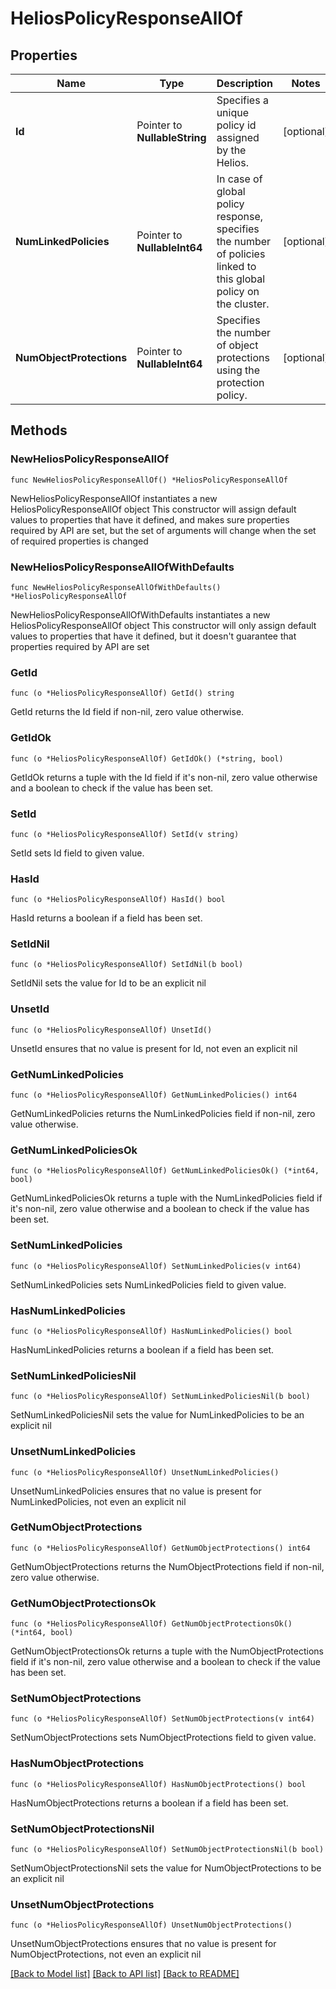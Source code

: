 # HeliosPolicyResponseAllOf

## Properties

Name | Type | Description | Notes
------------ | ------------- | ------------- | -------------
**Id** | Pointer to **NullableString** | Specifies a unique policy id assigned by the Helios. | [optional] 
**NumLinkedPolicies** | Pointer to **NullableInt64** | In case of global policy response, specifies the number of policies linked to this global policy on the cluster. | [optional] 
**NumObjectProtections** | Pointer to **NullableInt64** | Specifies the number of object protections using the protection policy. | [optional] 

## Methods

### NewHeliosPolicyResponseAllOf

`func NewHeliosPolicyResponseAllOf() *HeliosPolicyResponseAllOf`

NewHeliosPolicyResponseAllOf instantiates a new HeliosPolicyResponseAllOf object
This constructor will assign default values to properties that have it defined,
and makes sure properties required by API are set, but the set of arguments
will change when the set of required properties is changed

### NewHeliosPolicyResponseAllOfWithDefaults

`func NewHeliosPolicyResponseAllOfWithDefaults() *HeliosPolicyResponseAllOf`

NewHeliosPolicyResponseAllOfWithDefaults instantiates a new HeliosPolicyResponseAllOf object
This constructor will only assign default values to properties that have it defined,
but it doesn't guarantee that properties required by API are set

### GetId

`func (o *HeliosPolicyResponseAllOf) GetId() string`

GetId returns the Id field if non-nil, zero value otherwise.

### GetIdOk

`func (o *HeliosPolicyResponseAllOf) GetIdOk() (*string, bool)`

GetIdOk returns a tuple with the Id field if it's non-nil, zero value otherwise
and a boolean to check if the value has been set.

### SetId

`func (o *HeliosPolicyResponseAllOf) SetId(v string)`

SetId sets Id field to given value.

### HasId

`func (o *HeliosPolicyResponseAllOf) HasId() bool`

HasId returns a boolean if a field has been set.

### SetIdNil

`func (o *HeliosPolicyResponseAllOf) SetIdNil(b bool)`

 SetIdNil sets the value for Id to be an explicit nil

### UnsetId
`func (o *HeliosPolicyResponseAllOf) UnsetId()`

UnsetId ensures that no value is present for Id, not even an explicit nil
### GetNumLinkedPolicies

`func (o *HeliosPolicyResponseAllOf) GetNumLinkedPolicies() int64`

GetNumLinkedPolicies returns the NumLinkedPolicies field if non-nil, zero value otherwise.

### GetNumLinkedPoliciesOk

`func (o *HeliosPolicyResponseAllOf) GetNumLinkedPoliciesOk() (*int64, bool)`

GetNumLinkedPoliciesOk returns a tuple with the NumLinkedPolicies field if it's non-nil, zero value otherwise
and a boolean to check if the value has been set.

### SetNumLinkedPolicies

`func (o *HeliosPolicyResponseAllOf) SetNumLinkedPolicies(v int64)`

SetNumLinkedPolicies sets NumLinkedPolicies field to given value.

### HasNumLinkedPolicies

`func (o *HeliosPolicyResponseAllOf) HasNumLinkedPolicies() bool`

HasNumLinkedPolicies returns a boolean if a field has been set.

### SetNumLinkedPoliciesNil

`func (o *HeliosPolicyResponseAllOf) SetNumLinkedPoliciesNil(b bool)`

 SetNumLinkedPoliciesNil sets the value for NumLinkedPolicies to be an explicit nil

### UnsetNumLinkedPolicies
`func (o *HeliosPolicyResponseAllOf) UnsetNumLinkedPolicies()`

UnsetNumLinkedPolicies ensures that no value is present for NumLinkedPolicies, not even an explicit nil
### GetNumObjectProtections

`func (o *HeliosPolicyResponseAllOf) GetNumObjectProtections() int64`

GetNumObjectProtections returns the NumObjectProtections field if non-nil, zero value otherwise.

### GetNumObjectProtectionsOk

`func (o *HeliosPolicyResponseAllOf) GetNumObjectProtectionsOk() (*int64, bool)`

GetNumObjectProtectionsOk returns a tuple with the NumObjectProtections field if it's non-nil, zero value otherwise
and a boolean to check if the value has been set.

### SetNumObjectProtections

`func (o *HeliosPolicyResponseAllOf) SetNumObjectProtections(v int64)`

SetNumObjectProtections sets NumObjectProtections field to given value.

### HasNumObjectProtections

`func (o *HeliosPolicyResponseAllOf) HasNumObjectProtections() bool`

HasNumObjectProtections returns a boolean if a field has been set.

### SetNumObjectProtectionsNil

`func (o *HeliosPolicyResponseAllOf) SetNumObjectProtectionsNil(b bool)`

 SetNumObjectProtectionsNil sets the value for NumObjectProtections to be an explicit nil

### UnsetNumObjectProtections
`func (o *HeliosPolicyResponseAllOf) UnsetNumObjectProtections()`

UnsetNumObjectProtections ensures that no value is present for NumObjectProtections, not even an explicit nil

[[Back to Model list]](../README.md#documentation-for-models) [[Back to API list]](../README.md#documentation-for-api-endpoints) [[Back to README]](../README.md)


